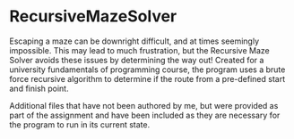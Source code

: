 # RecursiveMazeSolver
Escaping a maze can be downright difficult, and at times seemingly impossible. This may lead to much frustration, but the Recursive Maze Solver avoids these issues by determining the way out! Created for a university fundamentals of programming course, the program uses a brute force recursive algorithm to determine if the route from a pre-defined start and finish point.


Additional files that have not been authored by me, but were provided as part of the assignment and have been included as they are necessary for the program to run in its current state.
